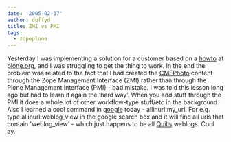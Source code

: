 ```yaml
---
date: '2005-02-17'
author: duffyd
title: ZMI vs PMI
tags:
  - zopeplone
---
```


Yesterday I was implementing a solution for a customer based on a [howto](https://href.li/?http://plone.org/documentation/howto/random-photo-portlet) at [plone.org](https://href.li/?http://plone.org), and I was struggling to get the thing to work. In the end the problem was related to the fact that I had created the [CMFPhoto](https://href.li/?http://www.contentmanagementsoftware.info/plone/cmfphoto/) content through the Zope Management Interface (ZMI) rather than through the Plone Management Interface (PMI) - bad mistake. I was told this lesson long ago but had to learn it again the ‘hard way’. When you add stuff through the PMI it does a whole lot of other workflow-type stuff/etc in the background.
Also I learned a cool command in [google](https://href.li/?http://google.com) today - allinurl:my_url. For e.g. type allinurl:weblog_view in the google search box and it will find all urls that contain 'weblog_view’ - which just happens to be all [Quills](https://href.li/?http://developer.etria.com/projects/quills) weblogs. Cool ay.
